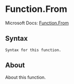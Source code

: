---
---

# Function.From

Microsoft Docs: [Function.From](https://docs.microsoft.com/en-us/powerquery-m/function-from)

## Syntax

```
Syntax for this function.
```

## About

About this function.

